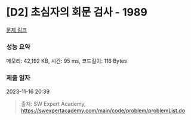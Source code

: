 # [D2] 초심자의 회문 검사 - 1989 

[문제 링크](https://swexpertacademy.com/main/code/problem/problemDetail.do?contestProbId=AV5PyTLqAf4DFAUq) 

### 성능 요약

메모리: 42,192 KB, 시간: 95 ms, 코드길이: 116 Bytes

### 제출 일자

2023-11-16 20:39



> 출처: SW Expert Academy, https://swexpertacademy.com/main/code/problem/problemList.do